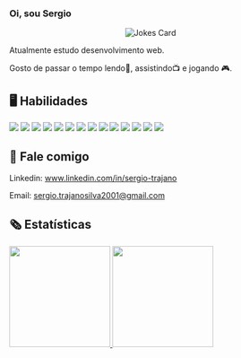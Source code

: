 ### Oi, sou Sergio

<p align="center">
   <img src="https://readme-jokes.vercel.app/api?hideBorder&theme=darcula" alt="Jokes Card"/>
</p>

 Atualmente estudo desenvolvimento web.
 
 Gosto de passar o tempo lendo:open_book:, assistindo:tv: e jogando :video_game:.



## :desktop_computer: Habilidades

<p>
  <img src="https://img.shields.io/badge/HTML5-E34F26?style=for-the-badge&logo=html5&logoColor=white" /> 
   <img src="https://img.shields.io/badge/CSS3-1572B6?style=for-the-badge&logo=css3&logoColor=white" />
   <img src="https://img.shields.io/badge/JavaScript-F7DF1E?style=for-the-badge&logo=javascript&logoColor=black" />
   <img src="https://img.shields.io/badge/TypeScript-007ACC?style=for-the-badge&logo=typescript&logoColor=white" />
   <img src="https://img.shields.io/badge/Node.js-43853D?style=for-the-badge&logo=node.js&logoColor=white" />
   <img src="https://img.shields.io/badge/Express.js-404D59?style=for-the-badge" />
   <img src="https://img.shields.io/badge/React-20232A?style=for-the-badge&logo=react&logoColor=61DAFB" />
   <img src="https://img.shields.io/badge/styled--components-DB7093?style=for-the-badge&logo=styled-components&logoColor=white" />
   <img src="https://img.shields.io/badge/PostgreSQL-316192?style=for-the-badge&logo=postgresql&logoColor=white" />
   <img src="https://img.shields.io/badge/MongoDB-4EA94B?style=for-the-badge&logo=mongodb&logoColor=white" />
   <img src="https://img.shields.io/badge/Heroku-430098?style=for-the-badge&logo=heroku&logoColor=white" />
   <img src="https://img.shields.io/badge/Nginx-009639?style=for-the-badge&logo=nginx&logoColor=white" />
   <img src="https://img.shields.io/badge/Docker-2496ED?style=for-the-badge&logo=docker&logoColor=white" />
   <img src="https://img.shields.io/badge/Jest-C21325?style=for-the-badge&logo=jest&logoColor=white" />
</p>

## :loudspeaker: Fale comigo
<p>
<a href="https://linkedin.com/in/https://www.linkedin.com/in/joaocamargo2002/">
<a href = "mailto:joaovcamargo2002@gmail.com"></a>
   
<p>Linkedin: <a href="www.linkedin.com/in/sergio-trajano">www.linkedin.com/in/sergio-trajano</a></p>
<p>Email: <a href = "mailto:sergio.trajanosilva2001@gmail.com">sergio.trajanosilva2001@gmail.com</a>
</p>

## :newspaper_roll: Estatísticas

<p>
<a href="https://github.com/SergioTrajano">
<img height="180em" src="https://github-readme-stats.vercel.app/api/top-langs/?username=SergioTrajano&layout=compact&langs_count=7&theme=dracula"/>
<img height="180em" src="https://github-readme-stats.vercel.app/api?username=SergioTrajano&show_icons=true&theme=dracula&include_all_commits=true&count_private=true"/>
<p>
